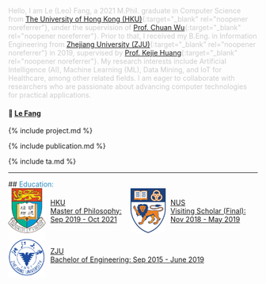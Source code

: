 <span style="color: #cccccc;"> Hello, I am Le (Leo) Fang, a 2021 M.Phil. graduate in Computer Science from [The University of Hong Kong (HKU)](https://www.hku.hk/){:target="_blank" rel="noopener noreferrer"}, under the supervision of [Prof. Chuan Wu](https://i.cs.hku.hk/~cwu/index.html){:target="_blank" rel="noopener noreferrer"}. Prior to that, I received my B.Eng. in Information Engineering from [Zhejiang University (ZJU)](https://www.zju.edu.cn/english/){:target="_blank" rel="noopener noreferrer"} in 2019, supervised by [Prof. Kejie Huang](https://person.zju.edu.cn/en/huangkejie){:target="_blank" rel="noopener noreferrer"}. My research interests include Artificial Intelligence (AI), Machine Learning (ML), Data Mining, and IoT for Healthcare, among other related fields. I am eager to collaborate with researchers who are passionate about advancing computer technologies for practical applications. </span>

#### :email:  [Le Fang](mailto:lefang@connect.hku.hk?subject=Contact%20From%20[Github])
<!--#### :scroll:	 [Curriculum Vitae](https://drive.google.com/file/d/1ecQ5bYDulEMCxVWKoVcQsc1yqgWMkddW/view?usp=sharing){:target="_blank" rel="noopener noreferrer"}-->

{% include project.md %}

{% include publication.md %}

{% include ta.md %}

<hr>
## <a id="edu"></a> <span style="color: #2E8BC0;">Education: </span>
<div style="display: flex; align-items: center; space-between;">
  <a href="https://hku.hk" target="_blank" style="display: flex; align-items: center;">
    <img src="assets/hku-removebg-preview(1).png" alt="HKU" style="width: 75px; height: 90px; margin-right: 10px;">
    <span>HKU <br> Master of Philosophy: Sep 2019 - Oct 2021</span>
  </a>
  
  <a href="https://nus.edu.sg" target="_blank" style="display: flex; align-items: center;">
    <img src="assets/nus-removebg-preview.png" alt="NUS" style="width: 75px; height: 90px; margin-right: 10px;">
    <span>NUS <br> Visiting Scholar (Final): Nov 2018 - May 2019</span>
  </a>
</div>

<div style="display: flex; align-items: center;">
  <a href="https://www.zju.edu.cn/english/" target="_blank" style="display: flex; align-items: center;">
    <img src="assets/zju-removebg-preview.png" alt="ZJU" style="width: 75px; height: 90px; margin-right: 10px;">
    <span>ZJU <br> Bachelor of Engineering: Sep 2015 - June 2019</span>
  </a>
</div>


